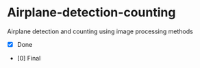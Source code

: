 # Airplane-detection-counting
Airplane detection and counting using image processing methods 
- [x] Done
- [0] Final 
